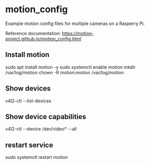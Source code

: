 # motion_config
Example motion config files for multiple cameras on a Rasperry Pi.

Reference documentation: https://motion-project.github.io/motion_config.html

## Install motion
sudo apt install motion -y
sudo systemctl enable motion
mkdir /var/log/motion
chown -R motion:motion /var/log/motion

## Show devices
v4l2-ctl --list-devices

## Show device capabilities
v4l2-ctl --device /dev/video* --all

## restart service
sudo systemctl restart motion


